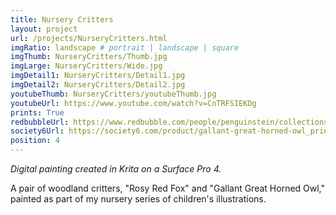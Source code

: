 ```yaml
---
title: Nursery Critters
layout: project
url: /projects/NurseryCritters.html
imgRatio: landscape # portrait | landscape | square
imgThumb: NurseryCritters/Thumb.jpg
imgLarge: NurseryCritters/Wide.jpg
imgDetail1: NurseryCritters/Detail1.jpg
imgDetail2: NurseryCritters/Detail2.jpg
youtubeThumb: NurseryCritters/youtubeThumb.jpg
youtubeUrl: https://www.youtube.com/watch?v=CnTRFSIEKDg
prints: True
redbubbleUrl: https://www.redbubble.com/people/penguinstein/collections/914879-nursery
society6Url: https://society6.com/product/gallant-great-horned-owl_print
position: 4
---
```


*Digital painting created in Krita on a Surface Pro 4.*

A pair of woodland critters, "Rosy Red Fox" and "Gallant Great Horned Owl," painted as part of my nursery series of children's illustrations.
